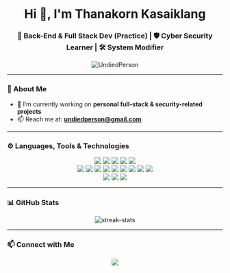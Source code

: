 <h1 align="center">Hi 👋, I'm Thanakorn Kasaiklang</h1>
<h3 align="center">🔧 Back-End & Full Stack Dev (Practice) | 🛡️ Cyber Security Learner | 🛠️ System Modifier</h3>

<p align="center">
  <img src="https://komarev.com/ghpvc/?username=UndiedPerson&label=Profile%20views&color=0e75b6&style=flat" alt="UndiedPerson" />
</p>

---

### 🚀 About Me

- 🔭 I’m currently working on **personal full-stack & security-related projects**  
- 📫 Reach me at: **undiedperson@gmail.com**

---

### ⚙️ Languages, Tools & Technologies

<p align="center">
  <img src="https://img.icons8.com/?size=100&id=101665&format=png&color=000000" />
  <img src="https://img.icons8.com/?size=100&id=38792&format=png&color=000000" />
  <img src="https://cdn.brandfetch.io/iddQCDuFIW/w/400/h/400/theme/dark/icon.png?c=1bxid64Mup7aczewSAYMX&t=1744345016328">
  <img src="https://img.shields.io/badge/XAMPP-FB7A24?logo=xampp&logoColor=white" />
  <img src="https://img.icons8.com/?size=100&id=90519&format=png&color=000000/">
  <br/>
  <img src="https://img.icons8.com/?size=100&id=D2Hi2VkJSi33&format=png&color=000000/">
  <img src="https://img.shields.io/badge/CSS3-1572B6?logo=css3&logoColor=white" />
  <img src="https://img.shields.io/badge/JavaScript-F7DF1E?logo=javascript&logoColor=black" />
  <img src="https://img.shields.io/badge/TypeScript-3178C6?logo=typescript&logoColor=white" />
  <img src="https://img.shields.io/badge/PHP-777BB4?logo=php&logoColor=white" />
  <img src="https://img.shields.io/badge/Python-3776AB?logo=python&logoColor=white" />
  <img src="https://img.shields.io/badge/Java-007396?logo=java&logoColor=white" />
  <img src="https://img.shields.io/badge/C-00599C?logo=c&logoColor=white" />
  <img src="https://img.shields.io/badge/C%23-239120?logo=csharp&logoColor=white" />
  <br/>
  <img src="https://img.shields.io/badge/Vue.js-4FC08D?logo=vue.js&logoColor=white" />
  <img src="https://img.shields.io/badge/React-61DAFB?logo=react&logoColor=black" />
  <img src="https://img.shields.io/badge/MySQL-4479A1?logo=mysql&logoColor=white" />
</p>

---

### 📊 GitHub Stats

<p align="center">
  <img src="https://github-readme-streak-stats.herokuapp.com/?user=UndiedPerson&theme=radical" alt="streak-stats"/>
</p>

---

### 📫 Connect with Me

<p align="center">
  <a href="mailto:undiedperson@gmail.com"><img src="https://img.shields.io/badge/Gmail-EA4335?logo=gmail&logoColor=white" /></a>
<!--   <a href="https://linkedin.com/in/yourusername" target="_blank"><img src="https://img.shields.io/badge/LinkedIn-0A66C2?logo=linkedin&logoColor=white" /></a> -->
</p>
